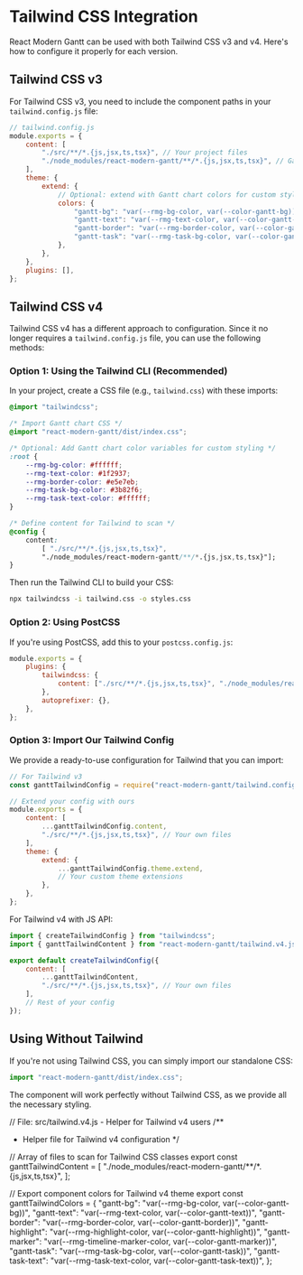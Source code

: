 # Tailwind CSS Integration

React Modern Gantt can be used with both Tailwind CSS v3 and v4. Here's how to configure it properly for each version.

## Tailwind CSS v3

For Tailwind CSS v3, you need to include the component paths in your `tailwind.config.js` file:

```js
// tailwind.config.js
module.exports = {
    content: [
        "./src/**/*.{js,jsx,ts,tsx}", // Your project files
        "./node_modules/react-modern-gantt/**/*.{js,jsx,ts,tsx}", // Gantt chart components
    ],
    theme: {
        extend: {
            // Optional: extend with Gantt chart colors for custom styling
            colors: {
                "gantt-bg": "var(--rmg-bg-color, var(--color-gantt-bg))",
                "gantt-text": "var(--rmg-text-color, var(--color-gantt-text))",
                "gantt-border": "var(--rmg-border-color, var(--color-gantt-border))",
                "gantt-task": "var(--rmg-task-bg-color, var(--color-gantt-task))",
            },
        },
    },
    plugins: [],
};
```

## Tailwind CSS v4

Tailwind CSS v4 has a different approach to configuration. Since it no longer requires a `tailwind.config.js` file, you can use the following methods:

### Option 1: Using the Tailwind CLI (Recommended)

In your project, create a CSS file (e.g., `tailwind.css`) with these imports:

```css
@import "tailwindcss";

/* Import Gantt chart CSS */
@import "react-modern-gantt/dist/index.css";

/* Optional: Add Gantt chart color variables for custom styling */
:root {
    --rmg-bg-color: #ffffff;
    --rmg-text-color: #1f2937;
    --rmg-border-color: #e5e7eb;
    --rmg-task-bg-color: #3b82f6;
    --rmg-task-text-color: #ffffff;
}

/* Define content for Tailwind to scan */
@config {
    content:
        [ "./src/**/*.{js,jsx,ts,tsx}",
        "./node_modules/react-modern-gantt/**/*.{js,jsx,ts,tsx}"];
}
```

Then run the Tailwind CLI to build your CSS:

```bash
npx tailwindcss -i tailwind.css -o styles.css
```

### Option 2: Using PostCSS

If you're using PostCSS, add this to your `postcss.config.js`:

```js
module.exports = {
    plugins: {
        tailwindcss: {
            content: ["./src/**/*.{js,jsx,ts,tsx}", "./node_modules/react-modern-gantt/**/*.{js,jsx,ts,tsx}"],
        },
        autoprefixer: {},
    },
};
```

### Option 3: Import Our Tailwind Config

We provide a ready-to-use configuration for Tailwind that you can import:

```js
// For Tailwind v3
const ganttTailwindConfig = require("react-modern-gantt/tailwind.config.setup");

// Extend your config with ours
module.exports = {
    content: [
        ...ganttTailwindConfig.content,
        "./src/**/*.{js,jsx,ts,tsx}", // Your own files
    ],
    theme: {
        extend: {
            ...ganttTailwindConfig.theme.extend,
            // Your custom theme extensions
        },
    },
};
```

For Tailwind v4 with JS API:

```js
import { createTailwindConfig } from "tailwindcss";
import { ganttTailwindContent } from "react-modern-gantt/tailwind.v4.js";

export default createTailwindConfig({
    content: [
        ...ganttTailwindContent,
        "./src/**/*.{js,jsx,ts,tsx}", // Your own files
    ],
    // Rest of your config
});
```

## Using Without Tailwind

If you're not using Tailwind CSS, you can simply import our standalone CSS:

```js
import "react-modern-gantt/dist/index.css";
```

The component will work perfectly without Tailwind CSS, as we provide all the necessary styling.

// File: src/tailwind.v4.js - Helper for Tailwind v4 users
/\*\*

- Helper file for Tailwind v4 configuration
  \*/

// Array of files to scan for Tailwind CSS classes
export const ganttTailwindContent = [
"./node_modules/react-modern-gantt/**/*.{js,jsx,ts,tsx}",
];

// Export component colors for Tailwind v4 theme
export const ganttTailwindColors = {
"gantt-bg": "var(--rmg-bg-color, var(--color-gantt-bg))",
"gantt-text": "var(--rmg-text-color, var(--color-gantt-text))",
"gantt-border": "var(--rmg-border-color, var(--color-gantt-border))",
"gantt-highlight": "var(--rmg-highlight-color, var(--color-gantt-highlight))",
"gantt-marker": "var(--rmg-timeline-marker-color, var(--color-gantt-marker))",
"gantt-task": "var(--rmg-task-bg-color, var(--color-gantt-task))",
"gantt-task-text": "var(--rmg-task-text-color, var(--color-gantt-task-text))",
};
